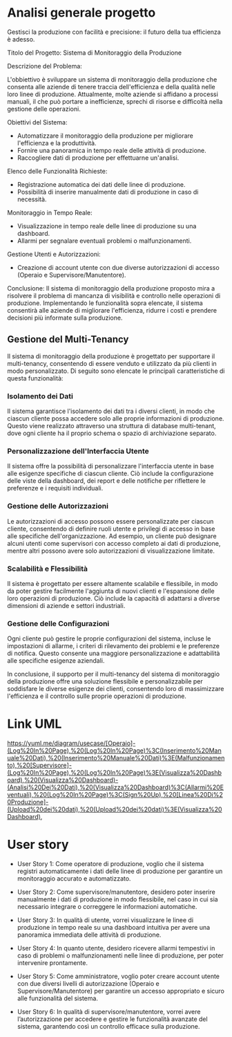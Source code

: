 # Analisi generale progetto

Gestisci la produzione con facilità e precisione: il futuro della tua efficienza è adesso.

Titolo del Progetto: Sistema di Monitoraggio della Produzione

Descrizione del Problema:

L'obbiettivo è sviluppare un sistema di monitoraggio della produzione che consenta alle aziende di tenere traccia dell'efficienza e della qualità nelle loro linee di produzione. Attualmente, molte aziende si affidano a processi manuali, il che può portare a inefficienze, sprechi di risorse e difficoltà nella gestione delle operazioni.

Obiettivi del Sistema:
 - Automatizzare il monitoraggio della produzione per migliorare l'efficienza e la produttività.
 - Fornire una panoramica in tempo reale delle attività di produzione.
 - Raccogliere dati di produzione per effettuarne un'analisi.

Elenco delle Funzionalità Richieste:
 - Registrazione automatica dei dati delle linee di produzione.
 - Possibilità di inserire manualmente dati di produzione in caso di necessità.

Monitoraggio in Tempo Reale:
 - Visualizzazione in tempo reale delle linee di produzione su una dashboard.
 - Allarmi per segnalare eventuali problemi o malfunzionamenti.
   
Gestione Utenti e Autorizzazioni:
 - Creazione di account utente con due diverse autorizzazioni di accesso (Operaio e Supervisore/Manutentore).

Conclusione:
Il sistema di monitoraggio della produzione proposto mira a risolvere il problema di mancanza di visibilità e controllo nelle operazioni di produzione. Implementando le funzionalità sopra elencate, il sistema consentirà alle aziende di migliorare l'efficienza, ridurre i costi e prendere decisioni più informate sulla produzione.

## Gestione del Multi-Tenancy

Il sistema di monitoraggio della produzione è progettato per supportare il multi-tenancy, consentendo di essere venduto e utilizzato da più clienti in modo personalizzato. Di seguito sono elencate le principali caratteristiche di questa funzionalità:

### Isolamento dei Dati

Il sistema garantisce l'isolamento dei dati tra i diversi clienti, in modo che ciascun cliente possa accedere solo alle proprie informazioni di produzione. Questo viene realizzato attraverso una struttura di database multi-tenant, dove ogni cliente ha il proprio schema o spazio di archiviazione separato.

### Personalizzazione dell'Interfaccia Utente

Il sistema offre la possibilità di personalizzare l'interfaccia utente in base alle esigenze specifiche di ciascun cliente. Ciò include la configurazione delle viste della dashboard, dei report e delle notifiche per riflettere le preferenze e i requisiti individuali.

### Gestione delle Autorizzazioni

Le autorizzazioni di accesso possono essere personalizzate per ciascun cliente, consentendo di definire ruoli utente e privilegi di accesso in base alle specifiche dell'organizzazione. Ad esempio, un cliente può designare alcuni utenti come supervisori con accesso completo ai dati di produzione, mentre altri possono avere solo autorizzazioni di visualizzazione limitate.

### Scalabilità e Flessibilità

Il sistema è progettato per essere altamente scalabile e flessibile, in modo da poter gestire facilmente l'aggiunta di nuovi clienti e l'espansione delle loro operazioni di produzione. Ciò include la capacità di adattarsi a diverse dimensioni di aziende e settori industriali.

### Gestione delle Configurazioni

Ogni cliente può gestire le proprie configurazioni del sistema, incluse le impostazioni di allarme, i criteri di rilevamento dei problemi e le preferenze di notifica. Questo consente una maggiore personalizzazione e adattabilità alle specifiche esigenze aziendali.

In conclusione, il supporto per il multi-tenancy del sistema di monitoraggio della produzione offre una soluzione flessibile e personalizzabile per soddisfare le diverse esigenze dei clienti, consentendo loro di massimizzare l'efficienza e il controllo sulle proprie operazioni di produzione.

# Link UML
https://yuml.me/diagram/usecase/[Operaio]-(Log%20In%20Page),%20(Log%20In%20Page)%3C(Inserimento%20Manuale%20Dati),%20(Inserimento%20Manuale%20Dati)%3E(Malfunzionamento),%20[Supervisore]-(Log%20In%20Page),%20(Log%20In%20Page)%3E(Visualizza%20Dashboard),%20(Visualizza%20Dashboard)-(Analisi%20Dei%20Dati),%20(Visualizza%20Dashboard)%3C(Allarmi%20Eventuali),%20(Log%20In%20Page)%3C(Sign%20Up),%20[Linea%20Di%20Produzione]-(Upload%20dei%20dati),%20(Upload%20dei%20dati)%3E(Visualizza%20Dashboard),

# User story

 - User Story 1:
Come operatore di produzione, voglio che il sistema registri automaticamente i dati delle linee di produzione per garantire un monitoraggio accurato e automatizzato.

 - User Story 2:
Come supervisore/manutentore, desidero poter inserire manualmente i dati di produzione in modo flessibile, nel caso in cui sia necessario integrare o correggere le informazioni automatiche.

 - User Story 3:
In qualità di utente, vorrei visualizzare le linee di produzione in tempo reale su una dashboard intuitiva per avere una panoramica immediata delle attività di produzione.

 - User Story 4:
In quanto utente, desidero ricevere allarmi tempestivi in caso di problemi o malfunzionamenti nelle linee di produzione, per poter intervenire prontamente.

 - User Story 5:
Come amministratore, voglio poter creare account utente con due diversi livelli di autorizzazione (Operaio e Supervisore/Manutentore) per garantire un accesso appropriato e sicuro alle funzionalità del sistema.

 - User Story 6:
In qualità di supervisore/manutentore, vorrei avere l’autorizzazione per accedere e gestire le funzionalità avanzate del sistema, garantendo così un controllo efficace sulla produzione.
